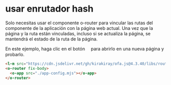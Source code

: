 <template is="exm-article">
<a href="../../publics/examples/use-hash-router/demo.html" preview></a>
<a href="../../publics/examples/use-hash-router/page1.html" main></a>
<a href="../../publics/examples/use-hash-router/page2.html"></a>
<a href="../../publics/examples/use-hash-router/app-config.mjs"></a>
</template>

# usar enrutador hash

Solo necesitas usar el componente o-router para vincular las rutas del componente de la aplicación con la página web actual. Una vez que la página y la ruta están vinculadas, incluso si se actualiza la página, se mantendrá el estado de la ruta de la página.

En este ejemplo, haga clic en el botón  <span style='font-family: "iconfont"'>&#xe7cb;</span>  para abrirlo en una nueva página y probarlo.

```html
<l-m src="https://cdn.jsdelivr.net/gh/kirakiray/ofa.js@4.3.40/libs/router/dist/router.min.mjs"></l-m>
<o-router fix-body>
  <o-app src="./app-config.mjs"></o-app>
</o-router>
```